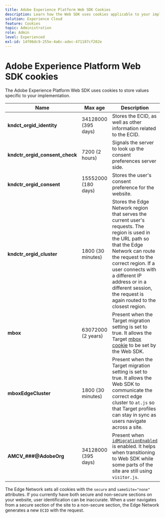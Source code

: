 ```yaml
---
title: Adobe Experience Platform Web SDK Cookies
description: Learn how the Web SDK uses cookies applicable to your implementation.
solution: Experience Cloud
feature: Cookies
topic: Administration
role: Admin
level: Experienced
exl-id: 14f06dc9-255e-4a6c-adec-471107cf202e
---
```

# Adobe Experience Platform Web SDK cookies

The Adobe Experience Platform Web SDK uses cookies to store values specific to your implementation.

| Name | Max age | Description |
|---|---|---|
| **kndct_orgid_identity** | 34128000 (395 days) | Stores the ECID, as well as other information related to the ECID. |
| **kndctr_orgid_consent_check** | 7200 (2 hours) | Signals the server to look up the consent preferences server side. |
| **kndctr_orgid_consent** | 15552000 (180 days) | Stores the user's consent preference for the website. |
| **kndctr_orgid_cluster** | 1800 (30 minutes) | Stores the Edge Network region that serves the current user's requests. The region is used in the URL path so that the Edge Network can route the request to the correct region. If a user connects with a different IP address or in a different session, the request is again routed to the closest region. |
| **mbox** | 63072000 (2 years) | Present when the Target migration setting is set to true. It allows the Target [mbox cookie](https://developer.adobe.com/target/implement/client-side/atjs/atjs-cookies/) to be set by the Web SDK. |
| **mboxEdgeCluster** | 1800 (30 minutes) | Present when the Target migration setting is set to true. It allows the Web SDK to communicate the correct edge cluster to `at.js` so that Target profiles can stay in sync as users navigate across a site. |
| **AMCV_###@AdobeOrg** | 34128000 (395 days) | Present when [`idMigrationEnabled`](https://experienceleague.adobe.com/en/docs/experience-platform/web-sdk/commands/configure/idmigrationenabled) is enabled. It helps when transitioning to Web SDK while some parts of the site are still using `visitor.js`. |

The Edge Network sets all cookies with the `secure` and `sameSite="none"` attributes. If you currently have both secure and non-secure sections on your website, user identification can be inaccurate. When a user navigates from a secure section of the site to a non-secure section, the Edge Network generates a new `ECID` with the request.
